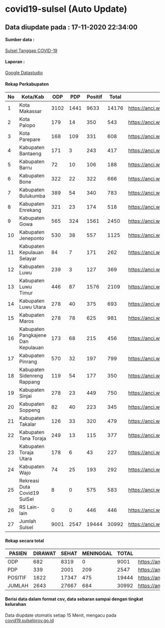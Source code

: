 
# covid19-sulsel (Auto Update)

## Data diupdate pada : 17-11-2020 22:34:00

#### Sumber data :
[Sulsel Tanggap COVID-19](https://covid19.sulselprov.go.id)

#### Laporan :
[Google Datastudio](https://datastudio.google.com/s/jythWGc1j4w)

#### Rekap Perkabupaten 
|No|Kota/Kab|ODP|PDP|Positif|Total|Link|
| --- | --- | --- | --- | --- | --- | --- |
|1|Kota Makassar|3102|1441|9633|14176|https://anci.web.id/cor/kota_makassar|
|2|Kota Palopo|179|14|350|543|https://anci.web.id/cor/kota_palopo|
|3|Kota Parepare|168|109|331|608|https://anci.web.id/cor/kota_parepare|
|4|Kabupaten Bantaeng|171|3|243|417|https://anci.web.id/cor/kabupaten_bantaeng|
|5|Kabupaten Barru|72|10|106|188|https://anci.web.id/cor/kabupaten_barru|
|6|Kabupaten Bone|322|22|322|666|https://anci.web.id/cor/kabupaten_bone|
|7|Kabupaten Bulukumba|389|54|340|783|https://anci.web.id/cor/kabupaten_bulukumba|
|8|Kabupaten Enrekang|321|23|174|518|https://anci.web.id/cor/kabupaten_enrekang|
|9|Kabupaten Gowa|565|324|1561|2450|https://anci.web.id/cor/kabupaten_gowa|
|10|Kabupaten Jeneponto|530|38|557|1125|https://anci.web.id/cor/kabupaten_jeneponto|
|11|Kabupaten Kepulauan Selayar|84|7|171|262|https://anci.web.id/cor/kabupaten_kepulauan_selayar|
|12|Kabupaten Luwu|239|3|127|369|https://anci.web.id/cor/kabupaten_luwu|
|13|Kabupaten Luwu Timur|446|87|1576|2109|https://anci.web.id/cor/kabupaten_luwu_timur|
|14|Kabupaten Luwu Utara|278|40|375|693|https://anci.web.id/cor/kabupaten_luwu_utara|
|15|Kabupaten Maros|278|78|625|981|https://anci.web.id/cor/kabupaten_maros|
|16|Kabupaten Pangkajene Dan Kepulauan|173|68|215|456|https://anci.web.id/cor/kabupaten_pangkajene_dan_kepulauan|
|17|Kabupaten Pinrang|570|32|197|799|https://anci.web.id/cor/kabupaten_pinrang|
|18|Kabupaten Sidenreng Rappang|119|54|177|350|https://anci.web.id/cor/kabupaten_sidenreng_rappang|
|19|Kabupaten Sinjai|278|23|449|750|https://anci.web.id/cor/kabupaten_sinjai|
|20|Kabupaten Soppeng|82|40|223|345|https://anci.web.id/cor/kabupaten_soppeng|
|21|Kabupaten Takalar|126|33|320|479|https://anci.web.id/cor/kabupaten_takalar|
|22|Kabupaten Tana Toraja|249|13|115|377|https://anci.web.id/cor/kabupaten_tana_toraja|
|23|Kabupaten Toraja Utara|178|6|43|227|https://anci.web.id/cor/kabupaten_toraja_utara|
|24|Kabupaten Wajo|74|25|193|292|https://anci.web.id/cor/kabupaten_wajo|
|25|Rekreasi Duta Covid19 SulSel|8|0|575|583|https://anci.web.id/cor/rekreasi_duta_covid19_sulsel|
|26|RS Lain-lain|0|0|446|446|https://anci.web.id/cor/rs_lain-lain|
|27|Jumlah Sulsel|9001|2547|19444|30992|https://anci.web.id/cor/jumlah_sulsel|

#### Rekap secara total

| PASIEN | DIRAWAT | SEHAT | MENINGGAL | TOTAL | LINK |
| ---- | -------- | ---- | ---- |  ---- | ---- |
| ODP | 682 | 8319 | 0 | 9001 | https://anci.web.id/cor/odp_detail.html |
| PDP | 339 | 2001 | 209 | 2547 | https://anci.web.id/cor/pdp_detail.html |
| POSITIF | 1622 | 17347 | 475 | 19444 | https://anci.web.id/cor/positif_detail.html |
| JUMLAH | 2643 | 27667 | 684 | 30992 | https://anci.web.id/cor/jumlah_sulsel/ |

 
#### Berisi data dalam format csv, data sebaran sampai dengan tingkat kelurahan

Data diupdate otomatis setiap 15 Menit, mengacu pada [covid19.sulselprov.go.id](https://covid19.sulselprov.go.id)


